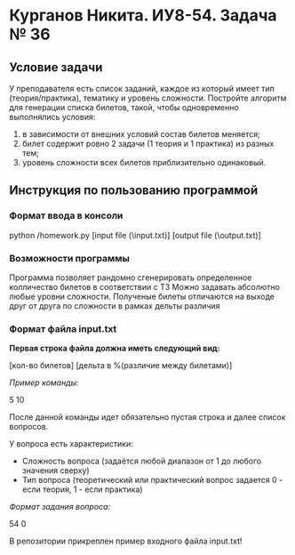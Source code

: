 # Курганов Никита. ИУ8-54. Задача № 36

## Условие задачи
У преподавателя есть список заданий, каждое из который имеет тип (теория/практика), тематику и уровень сложности. Постройте алгоритм для генерации списка билетов, такой, чтобы одновременно выполнялись условия:
1) в зависимости от внешних условий состав билетов меняется;
2) билет содержит ровно 2 задачи (1 теория и 1 практика) из разных тем;
3) уровень сложности всех билетов приблизительно одинаковый.

## Инструкция по пользованию программой

### Формат ввода в консоли 
python /homework.py [input file (\input.txt)] [output file (\output.txt)]

### Возможности программы

Программа позволяет рандомно сгенерировать определенное колличество билетов в соответствии с ТЗ 
Можно задавать абсолютно любые уровни сложности.
Полученые билеты отличаются на выходе друг от друга по сложности в рамках дельты различия

### Формат файла input.txt

**Первая строка файла должна иметь следующий вид:**

[кол-во билетов] [дельта в %(различие между билетами)]

*Пример команды:*

5 10

После данной команды идет обязательно пустая строка и далее список вопросов.

У вопроса есть характеристики:
* Сложность вопроса (задаётся любой диапазон от 1 до любого значения сверху)
* Тип вопроса (теоретический или практический вопрос задается 0 - если теория, 1 - если практика) 

*Формат задания вопроса:*

54
0

В репозитории прикреплен пример входного файла input.txt! 
